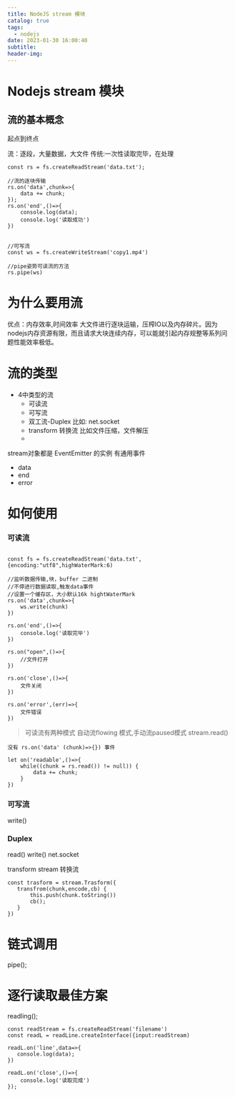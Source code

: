 ```yaml
---
title: NodeJS stream 模块
catalog: true
tags:
  - nodejs
date: 2023-01-30 16:00:40
subtitle:
header-img:
---
```


# Nodejs stream 模块

## 流的基本概念
起点到终点

流：逐段，大量数据，大文件
传统:一次性读取完毕，在处理

```
const rs = fs.createReadStream('data.txt');

//流的逐块传输
rs.on('data',chunk=>{
    data += chunk;
});
rs.on('end',()=>{
    console.log(data);
    console.log('读取成功')
})


//可写流
const ws = fs.createWriteStream('copy1.mp4')

//pipe姿势可读流的方法
rs.pipe(ws)
```

# 为什么要用流
优点：内存效率,时间效率
大文件进行逐块运输，压榨IO以及内存碎片。因为nodejs内存资源有限，而且请求大块连续内存，可以能就引起内存规整等系列问题性能效率极低。

# 流的类型
- 4中类型的流
    - 可读流
    - 可写流
    - 双工流-Duplex   比如: net.socket
    - transform 转换流 比如文件压缩，文件解压
    - 
stream对象都是 EventEmitter 的实例
有通用事件
- data
- end
- error

# 如何使用

### 可读流
```

const fs = fs.createReadStream('data.txt',{encoding:"utf8",highWaterMark:6)

//监听数据传输,块，buffer 二进制
//不停进行数据读取,触发data事件
//设置一个缓存区，大小默认16k hightWaterMark 
rs.on('data',chunk=>{
    ws.write(chunk)
})

rs.on('end',()=>{
    console.log('读取完毕')
})

rs.on("open",()=>{
    //文件打开
})

rs.on('close',()=>{
    文件关闭
})

rs.on('error',(err)=>{
    文件错误
})
```

> 可读流有两种模式 自动流flowing 模式,手动流paused模式
stream.read()

```
没有 rs.on('data' (chunk)=>{}) 事件

let on('readable',()=>{
    while((chunk = rs.read()) != null)) {
        data += chunk;
    }
})

```

### 可写流
 write()
 
### Duplex 
 read() write()    net.socket
 
 
 transform stream 转换流
 
 ```
 const trasform = stream.Trasform({
    transfrom(chunk,encode,cb) {
        this.push(chunk.toString())
        cb();
    }
 })
 ```

# 链式调用
 pipe();
 
 # 逐行读取最佳方案
 readling();
 
 
 ```
 const readStream = fs.createReadStream('filename')
 const readL = readLine.createInterface({input:readStream)
 
 readL.on('line',data=>{
    console.log(data);
 })
 
 readL.on('close',()=>{
     console.log('读取完成')
 });
 
 ```
